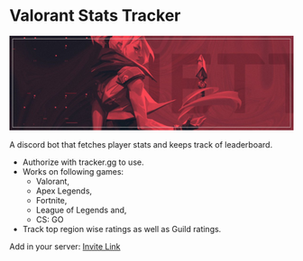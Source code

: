 # Valorant Stats Tracker

![vyomaaverse](https://github.com/vyomaaverse/Valorant-Stats-Tracker/blob/main/src/resources/jett.jpg)

A discord bot that fetches player stats and keeps track of leaderboard. 
- Authorize with tracker.gg to use.
- Works on following games:
  - Valorant,
  - Apex Legends,
  - Fortnite,
  - League of Legends and,
  - CS: GO
- Track top region wise ratings as well as Guild ratings.

Add in your server: [Invite Link](https://discord.com/api/oauth2/authorize?client_id=1032654133460729897&permissions=3072&scope=bot)

